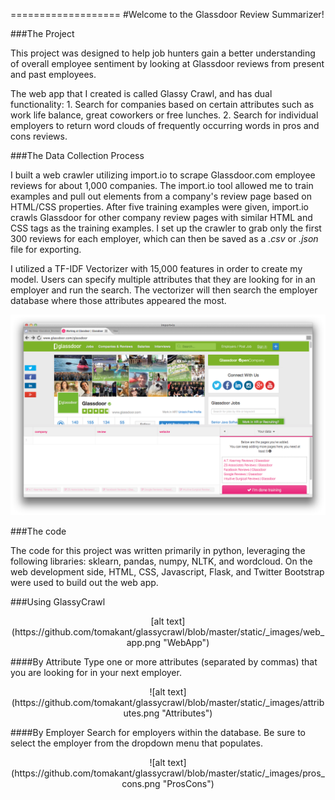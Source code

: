 ===================
#Welcome to the Glassdoor Review Summarizer!

###The Project

This project was designed to help job hunters gain a better understanding of overall employee sentiment by looking at Glassdoor reviews from present and past employees. 

The web app that I created is called Glassy Crawl, and has dual functionality: 1. Search for companies based on certain attributes such as work life balance, great coworkers or free lunches. 2. Search for individual employers to return word clouds of frequently occurring words in pros and cons reviews.

###The Data Collection Process

I built a web crawler utilizing import.io to scrape Glassdoor.com employee reviews for about 1,000 companies. The import.io tool allowed me to train examples and pull out elements from a company's review page based on HTML/CSS properties. After five training examples were given, import.io crawls Glassdoor for other company review pages with similar HTML and CSS tags as the training examples. I set up the crawler to grab only the first 300 reviews for each employer, which can then be saved as a *.csv* or _.json_ file for exporting. 

I utilized a TF-IDF Vectorizer with 15,000 features in order to create my model. Users can specify multiple attributes that they are looking for in an employer and run the search. The vectorizer will then search the employer database where those attributes appeared the most. 

![alt text](https://github.com/tomakant/glassycrawl/blob/master/static/import.io.png "import.io")

###The code

The code for this project was written primarily in python, leveraging the following libraries: sklearn, pandas, numpy, NLTK, and wordcloud. On the web development side, HTML, CSS, Javascript, Flask, and Twitter Bootstrap were used to build out the web app. 

###Using GlassyCrawl
<div style="text-align:center" markdown="1">
[alt text](https://github.com/tomakant/glassycrawl/blob/master/static/_images/web_app.png "WebApp")
</div>

####By Attribute
Type one or more attributes (separated by commas) that you are looking for in your next employer.
<div style="text-align:center" markdown="1">
![alt text](https://github.com/tomakant/glassycrawl/blob/master/static/_images/attributes.png "Attributes")
</div>

####By Employer
Search for employers within the database. Be sure to select the employer from the dropdown menu that populates.

<div style="text-align:center" markdown="1">
![alt text](https://github.com/tomakant/glassycrawl/blob/master/static/_images/pros_cons.png "ProsCons")
</div>
